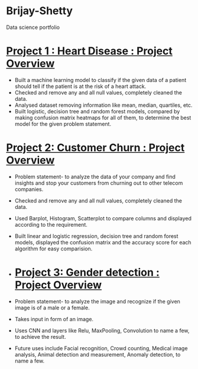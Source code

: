 # Brijay-Shetty
Data science portfolio

# [Project 1 : Heart Disease : Project Overview](https://github.com/brijayshetty/Brijay-Shetty-Projects/blob/main/proj%201%20heart%20.ipynb)

- Built a machine learning model to classify if the given data of a patient should tell if the patient is at the risk of a heart attack. 
- Checked and remove any and all null values, completely cleaned the data.
- Analysed dataset removing information like mean, median, quartiles, etc.
- Built logistic, decision tree and random forest models, compared by making confusion matrix heatmaps for all of them, to determine the best model for the given problem statement. 

# [Project 2: Customer Churn : Project Overview](https://github.com/brijayshetty/Brijay-Shetty-Projects/blob/main/proj%202%20customer%20ch.ipynb)

- Problem statement- to analyze the data of your company and find insights and stop your customers from churning out to other telecom companies.
- Checked and remove any and all null values, completely cleaned the data.
- Used Barplot, Histogram, Scatterplot to compare columns and displayed according to the requirement.
- Built linear and logistic regression, decision tree and random forest models, displayed the confusion matrix and the accuracy score for each algorithm for easy comparision.

- # [Project 3: Gender detection : Project Overview](https://github.com/brijayshetty/Brijay-Shetty-Projects/blob/main/proj%203%20gender%20detection.ipynb)

- Problem statement- to analyze the image and recognize if the given image is of a male or a female.
- Takes input in form of an image.
- Uses CNN and layers like Relu, MaxPooling, Convolution to name a few, to achieve the result.
- Future uses include Facial recognition, Crowd counting, Medical image analysis, Animal detection and measurement, Anomaly detection, to name a few. 
